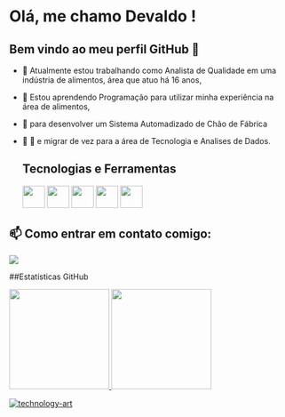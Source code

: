 # Olá, me chamo Devaldo ! 
## Bem vindo ao meu perfil GitHub 👋


- 🔭 Atualmente estou trabalhando como Analista de Qualidade em uma indústria de alimentos, área que atuo há 16 anos,
- 🌱 Estou aprendendo Programação para utilizar minha experiência na área de alimentos, 
- 👯 para desenvolver um Sistema Automadizado de Chão de Fábrica
- 🚀 :rocket: e migrar de vez para a área de Tecnologia e Analises de Dados.

  ## Tecnologias e Ferramentas
  <img src="https://cdn.jsdelivr.net/gh/devicons/devicon@latest/icons/javascript/javascript-original.svg" width="40" height="40"/>      
  <img src="https://cdn.jsdelivr.net/gh/devicons/devicon@latest/icons/mysql/mysql-original-wordmark.svg" width="40" height="40" />                        
  <img src="https://cdn.jsdelivr.net/gh/devicons/devicon@latest/icons/github/github-original-wordmark.svg" width="40" height="40"/>      
  <img src="https://cdn.jsdelivr.net/gh/devicons/devicon@latest/icons/visualstudio/visualstudio-plain.svg" width="40" height="40"/>                                       <img src="https://it.miami.edu/_assets/images/O365_Power_BI.png" width="40" height="40"/>
         
          
## 📫 Como entrar em contato comigo:
<div>
<a href="https://www.linkedin.com/in/devaldo-nascimento-263b81105" target="_blank"><img loading="lazy" src="https://img.shields.io/badge/-LinkedIn-%230077B5?style=for-the-badge&logo=linkedin&logoColor=white" target="_blank"></a>   
</div>


##Estatísticas GitHub
<div>
<a href="https://github.com/devaldonas">
<img loading="lazy" height="180em" src="https://github-readme-stats.vercel.app/api/top-langs/?username=devaldonas&layout=compact&langs_count=7&theme=dracula"/>
<img loading="lazy" height="180em" src="https://github-readme-stats.vercel.app/api?username=devaldonas&show_icons=true&theme=dracula&include_all_commits=true&count_private=true"/>
</div>



![technology-art](https://github.com/devaldonas/devaldonas/assets/148506497/de76aaed-dfac-4190-a038-8066d03a915b)
